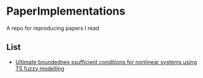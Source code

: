 # PaperImplementations
A repo for reproducing papers I read

## List
* [Ultimate boundednes ssufficient conditions for nonlinear systems using TS fuzzy modelling](UltimateBoundedness/README.md)


